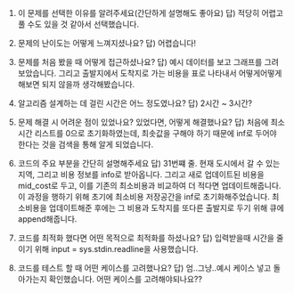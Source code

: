 1. 이 문제를 선택한 이유를 알려주세요(간단하게 설명해도 좋아요)
답) 적당히 어렵고 풀 수도 있을 것 같아서 선택했습니다.

2. 문제의 난이도는 어떻게 느껴지셨나요?
답) 어렵습니다!

3. 문제를 처음 봤을 때 어떻게 접근하셨나요?
답) 예시 데이터를 보고 그래프를 그려보았습니다. 그리고 출발지에서 도착지로 가는 비용을 표로 나타내서 어떻게어떻게 해보면 되지 않을까 생각해봤습니다. 

4. 알고리즘 설계하는 데 걸린 시간은 어느 정도였나요?
답) 2시간 ~ 3시간?

5. 문제 해결 시 어려운 점이 있었나요? 있었다면, 어떻게 해결했나요?
답) 처음에 최소시간 리스트를 0으로 초기화하였는데, 최솟값을 구해야 하기 때문에 inf로 두어야 한다는 것을 
검색을 통해 알게 되었습니다. 

6. 코드의 주요 부분을 간단히 설명해주세요
답) 31번쨰 줄. 현재 도시에서 갈 수 있는 지역, 그리고 비용 정보를 info로 받아옵니다. 그리고 새로 업데이트된 비용을 mid_cost로 두고, 이를 기존의 최소비용과 비교하여 더 적다면 업데이트해줍니다. 이 과정을 행하기 위해 초기에 최소비용 저장공간을 inf로 초기화해주었습니다. 최소비용을 업데이트해준 후에는 그 비용과 도착지를 또다른 출발지로 두기 위해 큐에 append해줍니다. 

7. 코드를 최적화 했다면 어떤 목적으로 최적화를 하셨나요?
답) 입력받을때 시간을 줄이기 위해 input = sys.stdin.readline을 사용했습니다. 

8. 코드를 테스트 할 때 어떤 케이스를 고려했나요?
답) 엄..그냥..예시 케이스 넣고 돌아가는지 확인했습니다. 어떤 케이스를 고려해야되나요?? 

